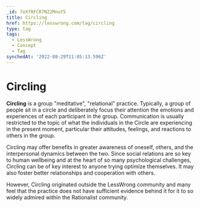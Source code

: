 ```yaml
---
_id: 7oXfRFCR7N22MnuY5
title: Circling
href: https://lesswrong.com/tag/circling
type: tag
tags:
  - LessWrong
  - Concept
  - Tag
synchedAt: '2022-08-29T11:05:13.596Z'
---
```

# Circling

**Circling** is a group "meditative", "relational" practice. Typically, a group of people sit in a circle and deliberately focus their attention the emotions and experiences of each participant in the group. Communication is usually restricted to the topic of what the individuals in the Circle are experiencing in the present moment, particular their attitudes, feelings, and reactions to others in the group.

Circling may offer benefits in greater awareness of oneself, others, and the interpersonal dynamics between the two. Since social relations are so key to human wellbeing and at the heart of so many psychological challenges, Circling can be of key interest to anyone trying optimize themselves. It may also foster better relationships and cooperation with others.

However, Circling originated outside the LessWrong community and many feel that the practice does not have sufficient evidence behind it for it to so widely admired within the Rationalist community.